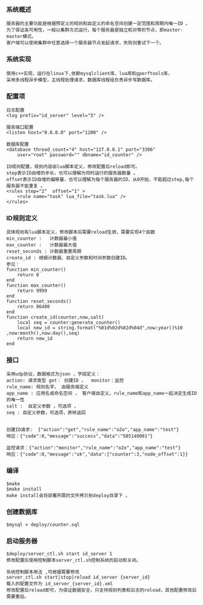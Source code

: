 
### 系统概述 
    服务器的主要功能是根据预定义的规则和自定义的命名空间创建一定范围和周期内唯一ID 。 
    为了保证高可用性，一般以集群方式运行，每个服务器是独立和对等的节点，即master-master模式。
    客户端可以使用集群中任意选择一个服务器节点发起请求，失败则重试下一个。

### 系统实现 
    使用c++实现，运行在linux下,依赖mysqlclient库、lua库和gperftools库，
    采用多线程异步模型，主线程处理请求，数据库线程组负责异步写数据库。
   

### 配置项 
    日志配置 
    <log prefix="id_server" level="5" />

    服务端口配置
    <listen host="0.0.0.0" port="1200" />

    数据库配置
    <database thread_count="4" host="127.0.0.1" port="3306" 
        user="root" password="" dbname="id_counter" /> 

    ID规则配置，规则内容由lua脚本定义，修改配置后reload即可。 
    step表示ID自增的步长，也可以理解为同时运行的服务器数量 。 
    offset表示ID自增的偏移量，也可以理解为每个服务器的ID，从0开始，不能超过step,每个服务器不能重复 。
    <rules step="2"  offset="1" >
        <rule name="task" lua_file="task.lua" />
    </rules>

### ID规则定义 
    具体规则有lua脚本定义，修改脚本后需要reload生效，需要实现4个函数
    min_counter :   计数器最小值
    max_counter :   计数器最大值
    reset_seconds : 计数器重置周期
    create_id : 根据计数器、自定义参数和时间参数创建ID。
    参见：
    function min_counter()
        return 0
    end
    function max_counter()
        return 9999
    end
    function reset_seconds()
        return 86400
    end
    function create_id(counter,now,salt)
        local seq = counter:generate_counter()
        local new_id = string.format("%01d%02d%02d%04d",now:year()%10 ,now:month(),now:day(),seq)
        return new_id
    end

### 接口 
    采用udp协议，数据格式为json ，字段定义：
    action: 请求类型 get： 创建ID ，  monitor：监控
    rule_name: 规则名字， 由服务端定义
    app_name : 应用名或命名空间 ， 客户端自定义，rule_name和app_name一起决定生成ID的唯一性
    salt :  自定义参数 ，可选项 ， 
    seq : 自定义参数，可选项，原样返回
  
  
    创建ID请求:  {"action":"get","rule_name":"o2o","app_name":"test"}  
    响应：{"code":0,"message":"success","data":"505140001"}
    
    监控请求：{"action":"monitor","rule_name":"o2o","app_name":"test"}   
    响应：{"code":0,"message":"ok","data":{"counter":3,"node_offset":1}}

### 编译
    $make 
    $make install 
    make install会将部署所需的文件拷贝到deploy目录下 。

### 创建数据库
    $mysql < deploy/counter.sql

### 启动服务器
    $deploy/server_ctl.sh start id_server 1
    修改配置后使用控制脚本server_ctl.sh控制系统的启动和关闭。

    系统控制脚本用法 ,可根据需要修改
    server_ctl.sh start|stop|reload id_server {server_id}
    载入的配置文件为 id_server_{server_id}.xml
    修改配置后reload即可，为保证数据安全，只支持规则列表和日志的reload，其他配置修改后需要重启。

